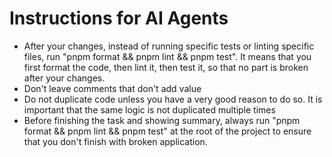 # Instructions for AI Agents

- After your changes, instead of running specific tests or linting specific files, run "pnpm format && pnpm lint && pnpm test". It means that you first format the code, then lint it, then test it, so that no part is broken after your changes.
- Don't leave comments that don't add value
- Do not duplicate code unless you have a very good reason to do so. It is important that the same logic is not duplicated multiple times
- Before finishing the task and showing summary, always run "pnpm format && pnpm lint && pnpm test" at the root of the project to ensure that you don't finish with broken application.
